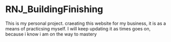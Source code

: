 # RNJ_BuildingFinishing
This is my personal project. craeating this website for my business, it is as a means of 
practicsing myself. I will keep updating it as times goes on, because i know i am on the way to mastery